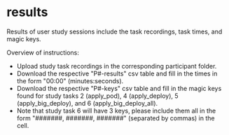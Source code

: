 # results

Results of user study sessions include the task recordings, task times, and magic keys.

Overview of instructions:
- Upload study task recordings in the corresponding participant folder. 
- Download the respective "P#-results" csv table and fill in the times in the form "00:00" (minutes:seconds). 
- Download the respective "P#-keys" csv table and fill in the magic keys found for study tasks 2 (apply_pod), 4 (apply_deploy), 5 (apply_big_deploy), and 6 (apply_big_deploy_all). 
- Note that study task 6 will have 3 keys, please include them all in the form "#######, #######, #######" (separated by commas) in the cell. 
